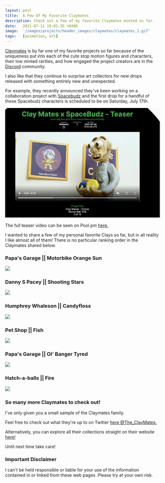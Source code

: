 ```yaml
---
layout: post
title:  A Few Of My Favorite Claymates
description: Check out a few of my favorite Claymates minted so far. 
date:   2021-07-11 15:01:35 +0300
image:  '/images/projects/header_images/claymates/claymates_1.gif'
tags:   [animation, art]
---
```

[Claymates](https://www.claymates.org) is by far one of my favorite projects so far because of the uniqueness put into each of the cute stop motion figures and characters, their low minted rarities, and how engaged the project creators are in the [Discord](https://discord.gg/8HpNU9Q9) community. 

I also like that they continue to surprise art collectors for new drops released with something entirely new and unexpected. 

For example, they recently announced they've been working on a collaboration project with [Spacebudz](https://spacebudz.io/) and the first drop for a handful of these Spacebudz characters is scheduled to be on Saturday, July 17th. 

![](/images/posts/favorite-claymates/claymates-spacebudz-collab_1.png)  

The full teaser video can be seen on Pool.pm [here.](https://pool.pm/f945eef343e1a08919c3a58ac599a84ba2f25eb8a7d3b1663b8a2687.ClayMatesExtra329)  

I wanted to share a few of my personal favorite Clays so far, but in all reality I like almost all of them! There is no particular ranking order in the Claymates shared below. 

### Papa's Garage || Motorbike Orange Sun
![](/images/posts/favorite-claymates/garage_motorbike_orange_sun.gif)  

### Danny S Pacey || Shooting Stars
![](/images/posts/favorite-claymates/danny_s_pacey_1.gif)  

### Humphrey Whaleson || Candyfloss 
![](/images/posts/favorite-claymates/humphrey_candyfloss.gif)  

### Pet Shop || Fish
![](/images/posts/favorite-claymates/pets_fish.gif)  

### Papa's Garage || Ol' Banger Tyred
![](/images/posts/favorite-claymates/garage_old_banger.gif)  

### Hatch-a-balls || Fire
![](/images/posts/favorite-claymates/hatch_fire.gif)   

### So many more Claymates to check out!
I've only given you a small sample of the Claymates family.

Feel free to check out what they're up to on Twitter [here @The_ClayMates.](https://twitter.com/The_ClayMates)

Alternatively, you can explore all their collections straight on their website [here!](https://www.claymates.org/discover)

Until next time take care!

### Important Disclaimer
I can't be held responsible or liable for your use of the information contained in or linked from these web pages. Please try at your own risk.
